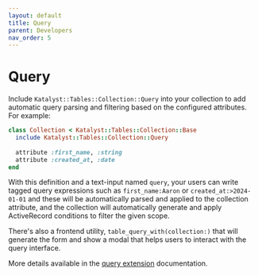 ```yaml
---
layout: default
title: Query
parent: Developers
nav_order: 5
---
```


# Query

Include `Katalyst::Tables::Collection::Query` into your collection to add automatic
query parsing and filtering based on the configured attributes. For example:

```ruby
class Collection < Katalyst::Tables::Collection::Base
  include Katalyst::Tables::Collection::Query
  
  attribute :first_name, :string
  attribute :created_at, :date
end
```

With this definition and a text-input named `query`, your users can write tagged
query expressions such as `first_name:Aaron` or `created_at:>2024-01-01` and these
will be automatically parsed and applied to the collection attribute, and the collection
will automatically generate and apply ActiveRecord conditions to filter the given scope.

There's also a frontend utility, `table_query_with(collection:)` that will generate the form
and show a modal that helps users to interact with the query interface.

More details available in the [query extension](extensions/query) documentation.
